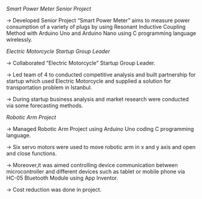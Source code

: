_Smart Power Meter Senior Project_ 

  -> Developed Senior Project “Smart Power Meter” aims to measure power consumption of a variety of plugs by using
 Resonant Inductive Coupling Method with Arduino Uno and Arduino Nano using C programming language wirelessly.

 
_Electric Motorcycle Startup Group Leader_


  ->	Collaborated “Electric Motorcycle” Startup Group Leader.


  -> Led team of 4 to conducted competitive analysis and built partnership for startup which used Electric Motorcycle 
and supplied a solution for transportation problem in Istanbul.


  -> During startup business analysis and market research were conducted via some forecasting methods.


_Robotic Arm Project_


  ->	Managed Robotic Arm Project using Arduino Uno coding C programming language.


  -> Six servo motors were used to move robotic arm in x and y axis and open and close functions. 


  -> Moreover,it was aimed controlling device communication between microcontroller and different devices 
such as tablet or mobile phone via HC-05 Bluetooth Module using App Inventor.


  -> Cost reduction was done in project.



